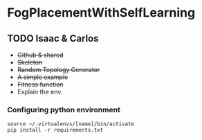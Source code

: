 # FogPlacementWithSelfLearning

## TODO Isaac & Carlos
- ~~Github & shared~~
- ~~Skeleton~~
- ~~Random Topology Generator~~
- ~~A simple example~~
- ~~Fitness function~~
- Explain the env.

### Configuring python environment
```
source ~/.virtualenvs/[name]/bin/activate
pip install -r requirements.txt
```



